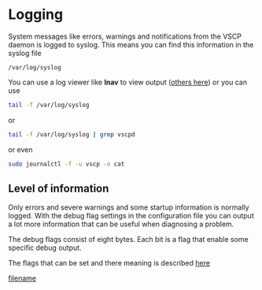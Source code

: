 # Logging

System messages like errors, warnings and notifications from the VSCP daemon is logged to syslog. This means you can find this information in the syslog file

    /var/log/syslog

You can use a log viewer like **lnav** to view output ([others here](https://www.ubuntupit.com/best-linux-log-viewer-and-log-file-management-tools/)) or you can use 

```bash
tail -f /var/log/syslog
```

or

```bash
tail -f /var/log/syslog | grep vscpd
```

or even

```bash
sudo journalctl -f -u vscp -o cat
```

## Level of information

Only errors and severe warnings and some startup information is normally logged. With the debug flag settings in the configuration file you can output a lot more information that can be useful when diagnosing a problem.

The debug flags consist of eight bytes. Each bit is a flag that enable some specific debug output.

The flags that can be set and there meaning is described [here](https://docs.vscp.org/vscpd/latest/#/configuring_the_vscp_daemon?id=config-debugflags)



[filename](./bottom_copyright.md ':include')